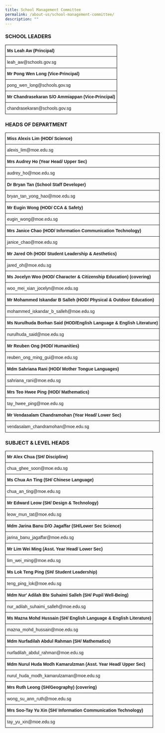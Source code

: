 ```yaml
---
title: School Management Committee
permalink: /about-us/school-management-committee/
description: ""
---
```

### SCHOOL LEADERS

<style type="text/css">
.tg  {border-collapse:collapse;border-spacing:0;}
.tg td{border-color:black;border-style:solid;border-width:1px;font-family:Arial, sans-serif;font-size:14px;
  overflow:hidden;padding:10px 5px;word-break:normal;}
.tg th{border-color:black;border-style:solid;border-width:1px;font-family:Arial, sans-serif;font-size:14px;
  font-weight:normal;overflow:hidden;padding:10px 5px;word-break:normal;}
.tg .tg-0lax{text-align:left;vertical-align:top}
</style>
<table class="tg">
<thead>
  <tr>
    <th class="tg-0lax"><span style="font-weight:bold">Ms Leah Aw (Principal)</span></th>
  </tr>
</thead>
<tbody>
  <tr>
    <td class="tg-0lax">leah_aw@schools.gov.sg</td>
  </tr>
  <tr>
    <td class="tg-0lax"><span style="font-weight:bold">Mr Pong Wen Long (Vice-Principal)</span></td>
  </tr>
  <tr>
    <td class="tg-0lax">pong_wen_long@schools.gov.sg</td>
  </tr>
  <tr>
    <td class="tg-0lax"><span style="font-weight:bold">Mr Chandrasekaran S/O Ammiappan (Vice-Principal)</span></td>
  </tr>
  <tr>
    <td class="tg-0lax">chandrasekaran@schools.gov.sg</td>
  </tr>
</tbody>
</table>

### HEADS OF DEPARTMENT

<style type="text/css">
.tg  {border-collapse:collapse;border-spacing:0;}
.tg td{border-color:black;border-style:solid;border-width:1px;font-family:Arial, sans-serif;font-size:14px;
  overflow:hidden;padding:10px 5px;word-break:normal;}
.tg th{border-color:black;border-style:solid;border-width:1px;font-family:Arial, sans-serif;font-size:14px;
  font-weight:normal;overflow:hidden;padding:10px 5px;word-break:normal;}
.tg .tg-1wig{font-weight:bold;text-align:left;vertical-align:top}
.tg .tg-0lax{text-align:left;vertical-align:top}
</style>
<table class="tg">
<thead>
  <tr>
    <th class="tg-0lax"><span style="font-weight:bold">Miss Alexis Lim (HOD/ Science)</span></th>
  </tr>
</thead>
<tbody>
  <tr>
    <td class="tg-0lax">alexis_lim@moe.edu.sg</td>
  </tr>
  <tr>
    <td class="tg-1wig">Mrs Audrey Ho (Year Head/ Upper Sec)</td>
  </tr>
  <tr>
    <td class="tg-0lax">audrey_ho@moe.edu.sg</td>
  </tr>
  <tr>
    <td class="tg-1wig">Dr Bryan Tan (School Staff Developer)</td>
  </tr>
  <tr>
    <td class="tg-0lax">bryan_tan_yong_hao@moe.edu.sg</td>
  </tr>
  <tr>
    <td class="tg-1wig">Mr Eugin Wong (HOD/ CCA &amp; Safety)</td>
  </tr>
  <tr>
    <td class="tg-0lax">eugin_wong@moe.edu.sg</td>
  </tr>
  <tr>
    <td class="tg-1wig">Mrs Janice Chao (HOD/ Information Communication Technology)</td>
  </tr>
  <tr>
    <td class="tg-0lax">janice_chao@moe.edu.sg</td>
  </tr>
  <tr>
    <td class="tg-1wig">Mr Jared Oh (HOD/ Student Leadership &amp; Aesthetics)</td>
  </tr>
  <tr>
    <td class="tg-0lax">jared_oh@moe.edu.sg</td>
  </tr>
  <tr>
    <td class="tg-1wig">Ms Jocelyn Woo (HOD/ Character &amp; Citizenship Education) (covering)</td>
  </tr>
  <tr>
    <td class="tg-0lax">woo_mei_xian_jocelyn@moe.edu.sg</td>
  </tr>
  <tr>
    <td class="tg-1wig">Mr Mohammed Iskandar B Salleh (HOD/ Physical &amp; Outdoor Education)</td>
  </tr>
  <tr>
    <td class="tg-0lax">mohammed_iskandar_b_salleh@moe.edu.sg</td>
  </tr>
  <tr>
    <td class="tg-1wig">Ms Nurulhuda Borhan Said (HOD/English Language &amp; English Literature)</td>
  </tr>
  <tr>
    <td class="tg-0lax">nurulhuda_said@moe.edu.sg</td>
  </tr>
  <tr>
    <td class="tg-1wig">Mr Reuben Ong (HOD/ Humanities)</td>
  </tr>
  <tr>
    <td class="tg-0lax">reuben_ong_ming_gui@moe.edu.sg</td>
  </tr>
  <tr>
    <td class="tg-1wig">Mdm Sahriana Rani (HOD/ Mother Tongue Languages)</td>
  </tr>
  <tr>
    <td class="tg-0lax">sahriana_rani@moe.edu.sg</td>
  </tr>
  <tr>
    <td class="tg-1wig">Mrs Teo Hwee Ping (HOD/ Mathematics)</td>
  </tr>
  <tr>
    <td class="tg-0lax">tay_hwee_ping@moe.edu.sg</td>
  </tr>
  <tr>
    <td class="tg-1wig">Mr Vendasalam Chandramohan (Year Head/ Lower Sec)</td>
  </tr>
  <tr>
    <td class="tg-0lax">vendasalam_chandramohan@moe.edu.sg</td>
  </tr>
</tbody>
</table>

### SUBJECT &amp; LEVEL HEADS

<style type="text/css">
.tg  {border-collapse:collapse;border-spacing:0;}
.tg td{border-color:black;border-style:solid;border-width:1px;font-family:Arial, sans-serif;font-size:14px;
  overflow:hidden;padding:10px 5px;word-break:normal;}
.tg th{border-color:black;border-style:solid;border-width:1px;font-family:Arial, sans-serif;font-size:14px;
  font-weight:normal;overflow:hidden;padding:10px 5px;word-break:normal;}
.tg .tg-1wig{font-weight:bold;text-align:left;vertical-align:top}
.tg .tg-0lax{text-align:left;vertical-align:top}
</style>
<table class="tg">
<thead>
  <tr>
    <th class="tg-1wig">Mr Alex Chua (SH/ Discipline)</th>
  </tr>
</thead>
<tbody>
  <tr>
    <td class="tg-0lax">chua_ghee_soon@moe.edu.sg</td>
  </tr>
  <tr>
    <td class="tg-1wig">Ms Chua An Ting (SH/ Chinese Language)</td>
  </tr>
  <tr>
    <td class="tg-0lax">chua_an_ting@moe.edu.sg</td>
  </tr>
  <tr>
    <td class="tg-1wig">Mr Edward Leow (SH/ Design &amp; Technology)</td>
  </tr>
  <tr>
    <td class="tg-0lax">leow_mun_tat@moe.edu.sg</td>
  </tr>
  <tr>
    <td class="tg-1wig">Mdm Jarina Banu D/O Jagaffar (SH/Lower Sec Science)</td>
  </tr>
  <tr>
    <td class="tg-0lax">jarina_banu_jagaffar@moe.edu.sg</td>
  </tr>
  <tr>
    <td class="tg-1wig">Mr Lim Wei Ming (Asst. Year Head/ Lower Sec)</td>
  </tr>
  <tr>
    <td class="tg-0lax">lim_wei_ming@moe.edu.sg</td>
  </tr>
  <tr>
    <td class="tg-1wig">Ms Lok Teng Ping (SH/ Student Leadership)</td>
  </tr>
  <tr>
    <td class="tg-0lax">teng_ping_lok@moe.edu.sg</td>
  </tr>
  <tr>
    <td class="tg-1wig">Mdm Nur' Adilah Bte Suhaimi Salleh (SH/ Pupil Well-Being)</td>
  </tr>
  <tr>
    <td class="tg-0lax">nur_adilah_suhaimi_salleh@moe.edu.sg</td>
  </tr>
  <tr>
    <td class="tg-1wig">Ms Mazna Mohd Hussain (SH/ English Language &amp; English Literature)</td>
  </tr>
  <tr>
    <td class="tg-0lax">mazna_mohd_hussain@moe.edu.sg</td>
  </tr>
  <tr>
    <td class="tg-1wig">Mdm Nurfadilah Abdul Rahman (SH/ Mathematics)</td>
  </tr>
  <tr>
    <td class="tg-0lax">nurfadilah_abdul_rahman@moe.edu.sg</td>
  </tr>
  <tr>
    <td class="tg-1wig">Mdm Nurul Huda Modh Kamarulzman (Asst. Year Head/ Upper Sec)</td>
  </tr>
  <tr>
    <td class="tg-0lax">nurul_huda_modh_kamarulzaman@moe.edu.sg</td>
  </tr>
  <tr>
		<td class="tg-1wig">Mrs Ruth Leong (SH/Geography) (covering)</td>
  </tr>
  <tr>
    <td class="tg-0lax">wong_su_ann_ruth@moe.edu.sg</td>
  </tr>
  <tr>
    <td class="tg-1wig">Mrs Soo-Tay Yu Xin (SH/ Information Communication Technology)</td>
  </tr>
  <tr>
    <td class="tg-0lax">tay_yu_xin@moe.edu.sg</td>
  </tr>
</tbody>
</table>